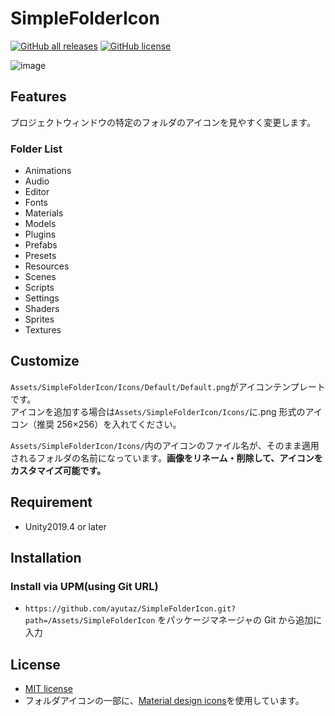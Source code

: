 # SimpleFolderIcon

[![GitHub all releases](https://img.shields.io/github/downloads/ayutaz/SimpleFolderIcon/total)](https://github.com/SeaeeesSan/SimpleFolderIcon/releases)
[![GitHub license](https://img.shields.io/github/license/ayutaz/SimpleFolderIcon)](https://github.com/SeaeeesSan/SimpleFolderIcon/blob/master/LICENSE)

![image](https://user-images.githubusercontent.com/68797964/132967661-a6aff48e-4605-417f-8f4c-367d9172ed0f.png)

## Features

プロジェクトウィンドウの特定のフォルダのアイコンを見やすく変更します。

### Folder List

- Animations
- Audio
- Editor
- Fonts
- Materials
- Models
- Plugins
- Prefabs
- Presets
- Resources
- Scenes
- Scripts
- Settings
- Shaders
- Sprites
- Textures

## Customize

`Assets/SimpleFolderIcon/Icons/Default/Default.png`がアイコンテンプレートです。  
アイコンを追加する場合は`Assets/SimpleFolderIcon/Icons/`に.png 形式のアイコン（推奨 256×256）を入れてください。

`Assets/SimpleFolderIcon/Icons/`内のアイコンのファイル名が、そのまま適用されるフォルダの名前になっています。**画像をリネーム・削除して、アイコンをカスタマイズ可能です。**

## Requirement

- Unity2019.4 or later

## Installation

### Install via UPM(using Git URL)

- `https://github.com/ayutaz/SimpleFolderIcon.git?path=/Assets/SimpleFolderIcon` をパッケージマネージャの Git から追加に入力

## License

- [MIT license](https://github.com/ayutaz/SimpleFolderIcon/blob/master/LICENSE)
- フォルダアイコンの一部に、[Material design icons](https://fonts.google.com/icons)を使用しています。
